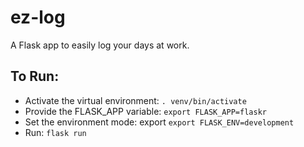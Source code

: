 # ez-log
A Flask app to easily log your days at work.

## To Run:
- Activate the virtual environment: `. venv/bin/activate`
- Provide the FLASK_APP variable: `export FLASK_APP=flaskr`
- Set the environment mode: export `export FLASK_ENV=development`
- Run: `flask run`
